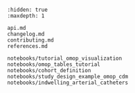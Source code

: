 ```{include} ../README.md

```

```{toctree}
:hidden: true
:maxdepth: 1

api.md
changelog.md
contributing.md
references.md

notebooks/tutorial_omop_visualization
notebooks/omop_tables_tutorial
notebooks/cohort_definition
notebooks/study_design_example_omop_cdm
notebooks/indwelling_arterial_catheters
```
